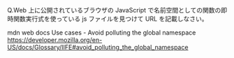 Q.Web 上に公開されているブラウザの JavaScript で名前空間としての関数の即時関数実行式を使っている js ファイルを見つけて URL を記載しなさい。

mdn web docs
Use cases - Avoid polluting the global namespace
https://developer.mozilla.org/en-US/docs/Glossary/IIFE#avoid_polluting_the_global_namespace